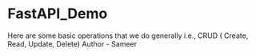 # FastAPI_Demo
Here are some basic operations that we do generally i.e., CRUD ( Create, Read, Update, Delete)
Author - Sameer
